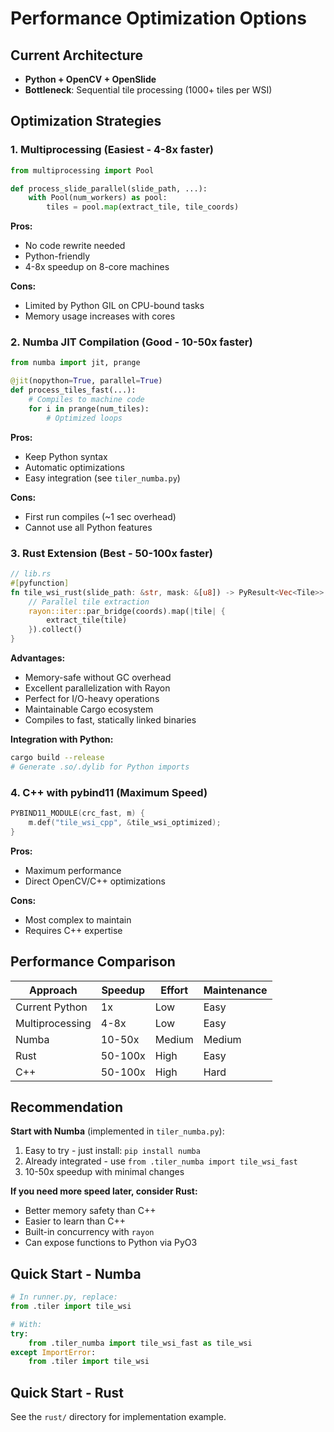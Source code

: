 # Performance Optimization Options

## Current Architecture
- **Python + OpenCV + OpenSlide**
- **Bottleneck**: Sequential tile processing (1000+ tiles per WSI)

## Optimization Strategies

### 1. **Multiprocessing (Easiest - 4-8x faster)**
```python
from multiprocessing import Pool

def process_slide_parallel(slide_path, ...):
    with Pool(num_workers) as pool:
        tiles = pool.map(extract_tile, tile_coords)
```

**Pros:**
- No code rewrite needed
- Python-friendly
- 4-8x speedup on 8-core machines

**Cons:**
- Limited by Python GIL on CPU-bound tasks
- Memory usage increases with cores

### 2. **Numba JIT Compilation (Good - 10-50x faster)**
```python
from numba import jit, prange

@jit(nopython=True, parallel=True)
def process_tiles_fast(...):
    # Compiles to machine code
    for i in prange(num_tiles):
        # Optimized loops
```

**Pros:**
- Keep Python syntax
- Automatic optimizations
- Easy integration (see `tiler_numba.py`)

**Cons:**
- First run compiles (~1 sec overhead)
- Cannot use all Python features

### 3. **Rust Extension (Best - 50-100x faster)**
```rust
// lib.rs
#[pyfunction]
fn tile_wsi_rust(slide_path: &str, mask: &[u8]) -> PyResult<Vec<Tile>> {
    // Parallel tile extraction
    rayon::iter::par_bridge(coords).map(|tile| {
        extract_tile(tile)
    }).collect()
}
```

**Advantages:**
- Memory-safe without GC overhead
- Excellent parallelization with Rayon
- Perfect for I/O-heavy operations
- Maintainable Cargo ecosystem
- Compiles to fast, statically linked binaries

**Integration with Python:**
```bash
cargo build --release
# Generate .so/.dylib for Python imports
```

### 4. **C++ with pybind11 (Maximum Speed)**
```cpp
PYBIND11_MODULE(crc_fast, m) {
    m.def("tile_wsi_cpp", &tile_wsi_optimized);
}
```

**Pros:**
- Maximum performance
- Direct OpenCV/C++ optimizations

**Cons:**
- Most complex to maintain
- Requires C++ expertise

## Performance Comparison

| Approach | Speedup | Effort | Maintenance |
|----------|---------|--------|-------------|
| Current Python | 1x | Low | Easy |
| Multiprocessing | 4-8x | Low | Easy |
| Numba | 10-50x | Medium | Medium |
| Rust | 50-100x | High | Easy |
| C++ | 50-100x | High | Hard |

## Recommendation

**Start with Numba** (implemented in `tiler_numba.py`):
1. Easy to try - just install: `pip install numba`
2. Already integrated - use `from .tiler_numba import tile_wsi_fast`
3. 10-50x speedup with minimal changes

**If you need more speed later, consider Rust:**
- Better memory safety than C++
- Easier to learn than C++
- Built-in concurrency with `rayon`
- Can expose functions to Python via PyO3

## Quick Start - Numba

```python
# In runner.py, replace:
from .tiler import tile_wsi

# With:
try:
    from .tiler_numba import tile_wsi_fast as tile_wsi
except ImportError:
    from .tiler import tile_wsi
```

## Quick Start - Rust

See the `rust/` directory for implementation example.

